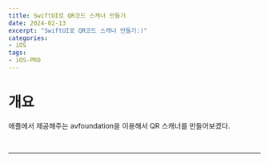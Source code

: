 ```yaml
---
title: SwiftUI로 QR코드 스캐너 만들기
date: 2024-02-13
excerpt: "SwiftUI로 QR코드 스캐너 만들기:)"
categories:
- iOS
tags:
- iOS-PRO
---
```




# 개요

애플에서 제공해주는 avfoundation을 이용해서 QR 스캐너를 만들어보겠다.




<br />

---

# 